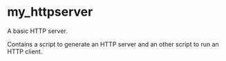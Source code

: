 # my_httpserver

A basic HTTP server.

Contains a script to generate an HTTP server and an other script to run an HTTP client.
